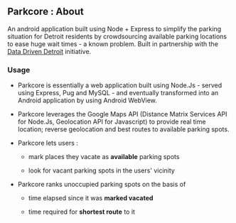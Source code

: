 ## Parkcore : About

An android application built using Node + Express to simplify the parking situation for Detroit residents by crowdsourcing available parking locations to ease huge wait times - a known problem.
Built in partnership with the [Data Driven Detroit](http://datadrivendetroit.org/) initiative.

### Usage

* Parkcore is essentially a web application built using Node.Js - served using Express, Pug and MySQL - and eventually transformed into an Android application by using Android WebView.

* Parkcore leverages the Google Maps API (Distance Matrix Services API for Node.Js,  Geolocation API for Javascript) to provide real time location; reverse geolocation and best routes to available parking spots.

* Parkcore lets users :

  - mark places they vacate as **available** parking spots

  - look for vacant parking spots in the users' vicinity

* Parkcore ranks unoccupied parking spots on the basis of

  - time elapsed since it was **marked vacated**

  - time required for **shortest route** to it
